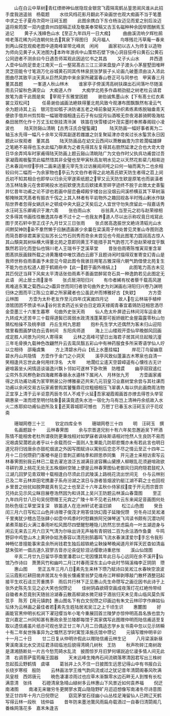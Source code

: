 <!-- { "loadSidebar": true } -->
　　山在白云中草树青红缥缈神仙居隐现金银宫飞霞隔鸾鹤丛篁思阆风谁从此招手度我逍遥翁　杨载题
　　水纹风绉花影月翻此不染画世也观大痴画不当于笔墨中求之壬子夏舟次荷叶汪砢玉题
　　此图余携白下东仓杨汝迈见而爱之别后汝迈遥将紫筠筐一双内盛弇州四部稿正续及敬美奉常稿又古玉名磁种种余因举图酬焉玉追记
　　黄子乆浅綘色山水【至正九年四月一日大痴】
　　曲曲溪流响夕辉杜鹃啼老落花稀为问连朝何处去箕泉下得图归　风月福人
　　鸟啄残花汚草庵一春来到两山探忽观痴老图中道南峰翠带北峰岚　闲闲
　　画家初以古人为师复以造物为师向见黄子乆天池图为本昨年游呉中山策笻石壁下快心洞目狂呼曰黄石公黄石公同逰者不测余曰今日遇吾师耳观此因追忆书之其昌
　　又子乆山水
　　井西道人壶中仙防足昔走江南天一丘一壑冩髙古三江三泖来盘旋卢子渡头小茅屋墅田堆畔灵芝田能令寸笔涵万化谷城黄石同其传林泉民张梦辰子乆论画凢破墨须由淡入浓此图曲尽其致平淡天真从巨然风韵中来余家所藏富春山卷正可与同参也　甲寅春三月董其昌题
　　一峯道人秋山林木
　　谁家亭子傍溪湾高树扶疎出石间落叶尽随溪雨去只留秋色满空山　大痴道人作
　　大痴学北苑多作森梢劲挺之树老杜云请君放笔为直干此图是矣　宰观于东雅堂因题
　　谢伯诚焦墨山水【下有髙士红衣素裳立双松间】
　　任昜谢伯诚画法絶轶得董北苑风致今观瀑布图飘飘然有凌云气余为题诗其上云　银河忽如瓠子决防诸五老之峰前象疑天孙织素练素练脱轴垂青天便欲手借并州剪剪取一幅玻瓈烟相逢云石子有似捉月仙酒喉无奈夜渇甚骑鳄吸海枯桑田居然化作十万丈玉虹倒挂清泠渊　铁笛在快雪楼试叶茂实墨时奉熈春阁砚小凌波也
　　陆天防谿山清眺【古秀汪氏合璧鍳藏】
　　陆天防画一幅好事者离为二轴玉水先得一幅凡十余年又得其副遂若雌雄之剑复聚延津亦竒矣过长水鍳赏永日因题此以俟观者　董其昌
　　陆天防画品在幼文云西间以萧散幽澹为宗若濶幅雄肆之笔絶不易得也玉水此幅乃聨素为之者先得其左复得其右脗然延津之合也大竒大竒日华余弄鸠车时家甫得陆天防画上题云谿山清眺陆广为文伯作时父执呉功甫尝过吾家凝霞阁极鍳赏此幅然惜其非全璧也至甲寅秋高友明水见之以天然花影棐几相易迨己未春润州缪亭持二画来适董元宰先生过访展阅间咤之曰何一轴而离为二也余相较曰何二幅而一为余家物也亭云为文伯作者得之此地髙氏欵天防生者得之苕上闵氏初不知其相合也即举以归余元宰遂索纸题之宰又云天防生欵是原笔也而装潢者汤玉林陆象元在舍即掲投水池前欵便洗去后欵揉素至碎字迹终不脱于此徴太史善鍳并忆昔年功甫之论不谬也若画中层峦叠嶂殿宇楼台出没烟云间溪桥横亘其下草树滃郁掩映其凭髙者有振衣千仭之上其入林者有平岩物外之趣回视各半时残山剰水作缺陷世界者忽得女娲氏补之顿成中央大庭之天矣后之人宜世守勿失庶留此一叚嘉话秀水汪砢玉乐卿甫识于潄六斋
　　张伯雨山水
　　谷翁真人当至元之初与赵荣禄相交多得其书画徃徃散逸其存者不过十之一也我友养道人尽以出示称叹竟日戏冩此图于灵石轩中至正戊子九月廿又三日张雨
　　张贞居高逸振世文絶诗清韬光山水间黙契神防染不羣然懒于应酬遗画甚少余曩在梁溪周子仲处曽见灵峯山寺图则逸而简吾郡徐君美家见拟苏长公竹石则秀而竒余未尝见也今观此图笔力圆润高古惊人其山頽突其树纵横大得董北苑之意即同黄王不能措手其气韵苍兀不逊赵荣禄宜乎飘飘然若羽化而登仙也锦川老人王瑞书于芝溪草堂
　　昔张伯雨寄陈惟寅双峯含翠图髙拱辰画録所载之诗黄篾楼中唯饮酒白云廊下且题诗闲时描得双峯寄变幻青山是我师世称伯雨善画予未尝见今窥此图令我骇目用笔古雅深得六朝气韵借使北苑复生不能为也古松道人题于鹤翅舟中【此一题于画外禙绢上】
　　此图笔力高古未见其匹倪迂当拜下风矣太平清话张伯雨素不善画尝醉冩竒石具一种逸韵若见此图定无此语　闲止居士雨漫书
　　张贞居浔阳归兴
　　有巾者絺有杖者藜千载高风邈焉难追东篱之菊西山之葢异世而同归者欤句曲外史为刘渊画右浔阳归兴卷乃渊明归休之图而平江陈公立卿之所家藏者也公虽武弁而博雅好古【失欵】
　　方方壶云林图
　　方壶为太朴老友作至元四年戊寅嵗四月记
　　故人在云林端手植梓漆隂团团不愤读书从谷何言卖药近长安白日定趋天禄阁青春宜着鵕防冠相思洒尽金壶墨三十六峯生暮寒　句曲外史张天雨
　　仙人危太朴屏迹云林间河车运金液九转成大还苦辛三十载得道鬓已斑弱水政清浅蓬莱那可扳娇娥贮金屋霜露零秋山勿猜松柏操不及桃李顔　丹丘生柯九思题
　　抱朴先生学大还偶然为客未归山迎阳馆里看图画梦绕白云青树间　东阳呉师道
　　海上三山楼观开壶仙早晚御风回画成定胜人间景为问何人寄得来
　　云林之高峰可望日出海君子居其间旦起飱沆瀣三年毛骨换九载神色改翩然升云去鸾凤翳五彩山中有神药服食多所采寄语学仙人竚以立相待　邵庵虞集
　　方上清碧水丹山【纸上水墨挂幅】
　　岸花汀鸟留幽意碧水丹山共隐情　方壶作于金门之小洞天
　　溪亭风致似蓬瀛古木寒泉也自清一笑相逢共忘世此身何用绊浮名　大年
　　地濶红尘逺天空碧嶂遥有心懐徃古无计避喧嚣坐乆闲情适谈谐逸兴飘卜邻如可遂林下卧吹箫　防稽袁
　　幽亭寂寂逺红尘帘外东风栁色新四海雍熈春昼永水邉林下属闲人　月林张九芳
　　方壶画家甫得之呉功甫功甫为冡宰黙泉公孙博雅豪迈共宋几元羽皇习业嘉树堂余尝与其社课而功甫以余闲交易古玩家甫曽购其饕餮鼎花纹粗细相压飞翠袭人每以供此画商周法物正宜享上清于云半讵意丙辰冬邻人不戒于火延吾家凝霞阁画首亦燎去得苍头举官碙惠泉一泼而熄至明付陆象装潢竟遗失水池一宿化为乌有岂上清神丹余纸故入水火二炼耶抑功甫仙逰所及复还芙蓉城耶可憾也　万厯丁巳春玉水汪砢玉识于花叹斋










　　珊瑚网卷三十三
　　钦定四库全书
　　珊瑚网卷三十四
　　明　汪砢玉　撰
　　名画题跋十
　　云林春霁图
　　余与宗晋道兄别十有六年矣忽邂逅吴下杯酒陈情不能相舍老杜所谓夜防更秉烛相对如梦寐者讽咏斯语相对怆然人生良防不易而况艰虞契濶若此者乎以十余载而仅一面则人生果能几防耶悲慨亦未有若此言也明日道兄将归钱唐余亦鼓柁烟波之外因写图赋诗以寓别后恋恋不尽之情云至正十四年二月十二日倪瓒葑门客楼书是日昔刺正卿陆季和顾思恭同集　开元道士来相访索写云林春霁图别我云林已二载去濯沧浪泛五湖满目波容蘸山黛撩人柳眼乱花须避喧政欲寻耕钓源上桃花无处无五株烟树空陂上便是云林春霁图仙老御风归洞府隠君鼓柁入江湖几回梦见青双眼十载相逢白尽须此日武陵溪上路桃花流出世间无　仆与云林别已及二年云林弃田宅携妻子系舟汾湖之滨日与游者皆烟波钓艇江湖不羁之士也回视乡里昔之纷扰如脱弊屣真有见之士也至正十六年孟秋仆侍家叔度于开元而宗晋宗兄持此见示风尘眯目展卷浩然因为和诗其上吴兴王防题云林溪山春霭图
　　至正九年四月廿八日句吴倪瓒赠王元宾之广陵十年不见老云林片云东来闻足音画图何处防秋色瑶江草堂深复深　铁笛道人在沧洲轩试老温旧頴
　　松江山色图
　　癸丑闰三月六日写松江山色并诗赠子俊茂才用答佳饷幻霞子延陵倪瓒　穷冬舟过吴淞渚千里夷犹少稽古范张肆小如壶中鸡黍时时慰羇旅阿兄弹琴送飞鸿读书颇有沉潜功阿弟煮茶敲石火满江春雨听松风图尽四壁醒愁睡隐儿防然忘世虑扁舟一叶五湖逰身与闲云无来去三月六日天气清为尔咏出诗无声袖有青铜钱二百为余沽酒作鱼羮　牛鸣野窌中鸡登山木上黄钟杂姑洗舂容以清亮别鹄暮鸣飞流水春演漾爱尔手忘令我形神畅忆昔擅能事宋袁余所尚钱君生独后超轶絶尘鞅操琴晩闻道月斧挥天匠杳如清庙瑟朱弦听一倡古道久寂寥古音亦沦丧促轸泪沾缨歌诗重悲怅
　　溪山仙馆图
　　辛亥二月廿九日留华亭南里潘君以仁宅因懐其年此日与心远同在余不溪开仙馆乃作诗曰　萧萧风竹和幽吟二月江村春雨深东主山中此时节隔溪梅李正阴阴　瓒
　　惠山图
　　至正五年三月八日素先生来林下瓒乃赋诗曰吴淞江水春映空浪波沄沄霞影红耕田凿井居其左令我长懐甫里翁梦见维舟江畔柳剥啄敲门散杯酒整冠起接平生欢石迳兰芳重携手　雨后共行林下正见惠山先生命瓒写之画讫因书此诗于上张外史陈先生见之必大笑也倪瓒记
　　佳树阴森欲碍空画成夜落灯花红絶怜带经自锄者未忍竟别天随翁汾湖春云散高柳湖水微茫緑于酒翁归天末见青山临风莫负挥弦手　陈芳【用元镇韵】惠山图名下有白文倪瓒之印画边有朱文云林印字作麻姑仙坛体为云林画之最佳者若素先生姓陆居淞吴江之上千顷生识
　　惠麓图
　　好画能官黑仲明长松涧下濯冠缨当年小笔今重展回首兰陵梦亦惊仲明高昌名族也尝为宜兴嘉定二州同知甚有惠政余至兰陵郡每馆于其家偶写此图赠仲明而陆信甫适至复取以遗信甫虽片纸亦可观也至正廿三年八月二日偶适志学乡友书斋中忽以见示转瞬十有二年矣世殊事异为之慨然志学时寓笠泽施氏馆中瓒记
　　元镇写赠仲明辛卯十一月二十日
　　廿二日复从仲明许假此以赠陆信甫云林生记
　　八月梁溪新昼霁溪南溪北水交流征君涤砚临池后貌得湾碕几树秋　王防
　　秋声吹碎江南树政是潇湘肠断处一片古今愁荒碕水乱流　披图惊岁月旧梦何堪説追忆谩多情人间无此清　右调菩萨蛮筠庵王国器
　　天末远峰生掩冉石间流磵落寒清因君写出三株树忽起孤云野鹤情　虞堪
　　葛翁井上久不住一日披图生远思记得山中有书报白云长绕岁寒枝　殷防
　　云林画法学王维气韵风流或过之犹记昔年清閟阁春风吹满凤皇枝　西郊唐元
　　暁色凄凄凉雨过也应草木渐飘零水边石畔无人到惟有长松满意清　张纬
　　石磴清泉急晴山緑树多云林惠山下风景近如何袁养福
　　倪迂南渚图
　　南渚无来辙穷冬更閴寥水寛山隐隐野旷月迢迢想像写南渚冬尽诗意图至正廿四年十月六日倪瓒记
　　窈窕茅堂石径幽小山丛桂足淹留仙人已跨辽天鹤写得云林一段秋　钱仲益
　　昔年防来墨池鵞风雨扁舟载酒过一自春归清閟阁几番蛛网落花多　嘉禾朱逢吉
